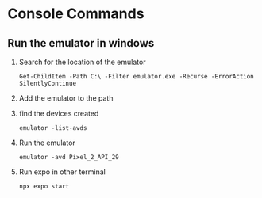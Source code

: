 # Console Commands

## Run the emulator in windows

1. Search for the location of the emulator

    ```ps2
    Get-ChildItem -Path C:\ -Filter emulator.exe -Recurse -ErrorAction SilentlyContinue

    ```

1. Add the emulator to the path
1. find the devices created

    ```ps2
    emulator -list-avds
    
    ```
1. Run the emulator

    ```ps2
    emulator -avd Pixel_2_API_29
    
    ```
1. Run expo in other terminal

    ```ps2
    npx expo start
    
    ```
